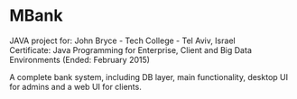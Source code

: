 # MBank
JAVA project for:
John Bryce - Tech College - Tel Aviv, Israel 				
Certificate: Java Programming for Enterprise, Client and Big Data Environments (Ended: February 2015)

A complete bank system, including DB layer, main functionality, desktop UI for admins and a web UI for clients.

